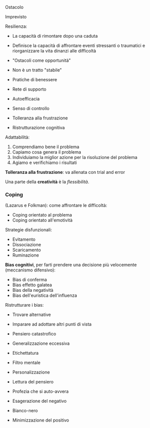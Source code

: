 Ostacolo

Imprevisto

Resilienza: 
- La capacità di rimontare dopo una caduta
- Definisce la capacità di affrontare eventi stressanti o traumatici e riorganizzare la vita dinanzi alle difficoltà
- "Ostacoli come opportunità"
- Non è un tratto "stabile"

- Pratiche di benessere
- Rete di supporto
- Autoefficacia

- Senso di controllo
- Tolleranza alla frustrazione
- Ristrutturazione cognitiva

Adattabilità:
1. Comprendiamo bene il problema
2. Capiamo cosa genera il problema
3. Individuiamo la miglior azione per la risoluzione del problema
4. Agiamo e verifichiamo i risultati

**Tolleranza alla frustrazione**: va allenata con trial and error

Una parte della **creatività** è la *flessibilità*.

### Coping
(Lazarus e Folkman): come affrontare le difficoltà:
- Coping orientato al problema
- Coping orientato all'emotività

Strategie disfunzionali:
- Evitamento
- Dissociazione
- Scaricamento
- Ruminazione

**Bias cognitivi**, per farti prendere una decisione più velocemente (meccanismo difensivo):
- Bias di conferma
- Bias effetto galatea
- Bias della negatività
- Bias dell'euristica dell'influenza

Ristrutturare i bias:
- Trovare alternative
- Imparare ad adottare altri punti di vista

- Pensiero catastrofico
- Generalizzazione eccessiva
- Etichettatura
- Filtro mentale
- Personalizzazione
- Lettura del pensiero
- Profezia che si auto-avvera
- Esagerazione del negativo
- Bianco-nero
- Minimizzazione del positivo